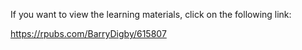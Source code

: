 If you want to view the learning materials, click on the following link:

https://rpubs.com/BarryDigby/615807
